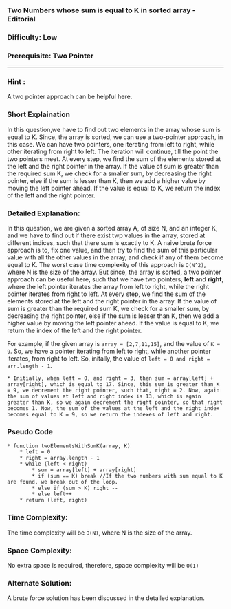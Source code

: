 ### **Two Numbers whose sum is equal to K in sorted array - Editorial**
### **Difficulty**: Low
### **Prerequisite: Two Pointer**
---

### **Hint** :
A two pointer approach can be helpful here.

### **Short Explaination**
In this question,we have to find out two elements in the array whose sum is equal to K. Since, the array is sorted, we can use a two-pointer approach, in this case. We can have two pointers, one iterating from left to right, while other iterating from right to left. The iteration will continue, till the point the two pointers meet. At every step, we find the sum of the elements stored at the left and the right pointer in the array. If the value of sum is greater than the required sum K, we check for a smaller sum, by decreasing the right pointer, else if the sum is lesser than K, then we add a higher value by moving the left pointer ahead. If the value is equal to K, we return the index of the left and the right pointer.

### **Detailed Explanation**:
In this question, we are given a sorted array A, of size N, and an integer K, and we have to find out if there exist twp values in the array, stored at different indices, such that there sum is exactly to K. A naive brute force approach is to, fix one value, and then try to find the sum of this particular value with all the other values in the array, and check if any of them become equal to K. The worst case time complexity of this approach is `O(N^2)`, where N is the size of the array. 
But since, the array is sorted, a two pointer approach can be useful here, such that we have two pointers, __left__ and __right__, where the left pointer iterates the array from left to right, while the right pointer iterates from right to left. At every step, we find the sum of the elements stored at the left and the right pointer in the array. If the value of sum is greater than the required sum K, we check for a smaller sum, by decreasing the right pointer, else if the sum is lesser than K, then we add a higher value by moving the left pointer ahead. If the value is equal to K, we return the index of the left and the right pointer.

For example, if the given array is `array = [2,7,11,15]`, and the value of `K = 9`. So, we have a pointer iterating from left to right, while another pointer iterates, from right to left. So, initally, the value of `left = 0 and right = arr.length - 1`.
	
	* Initially, when left = 0, and right = 3, then sum = array[left] + array[right], which is equal to 17. Since, this sum is greater than K = 9, we decrement the right pointer, such that, right = 2. Now, again the sum of values at left and right index is 13, which is again greater than K, so we again decrement the right pointer, so that right becomes 1. Now, the sum of the values at the left and the right index becomes equal to K = 9, so we return the indexes of left and right. 

### **Pseudo Code**
	* function twoElementsWithSumK(array, K)
		* left = 0
		* right = array.length - 1
		* while (left < right)
			* sum = array[left] + array[right]
			* if (sum == K) break //If the two numbers with sum equal to K are found, we break out of the loop.
			* else if (sum > K) right --
			* else left++
		* return (left, right)

### **Time Complexity**:
The time complexity will be `O(N)`, where N is the size of the array.

### **Space Complexity**:
No extra space is required, therefore, space complexity will be `O(1)`

### **Alternate Solution**:
A brute force solution has been discussed in the detailed explanation.
